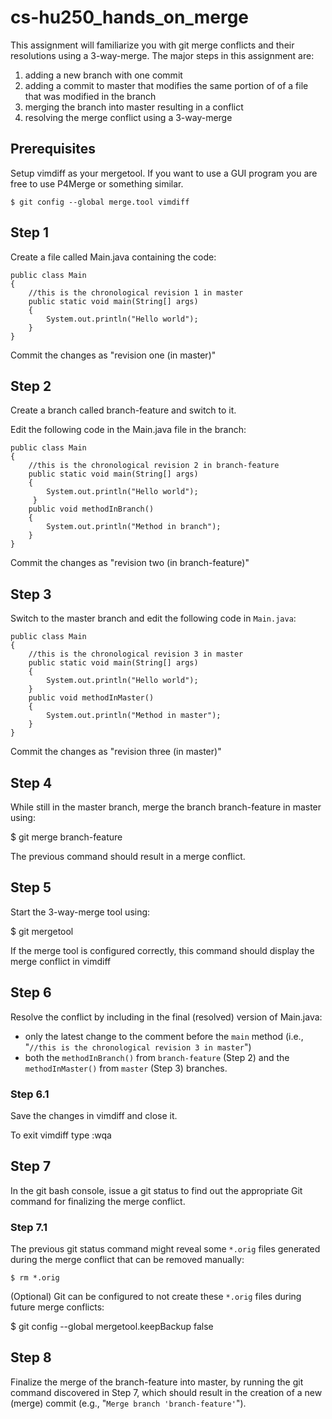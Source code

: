 # cs-hu250_hands_on_merge

This assignment will familiarize you with git merge conflicts and their resolutions using a 3-way-merge. 
The major steps in this assignment are:

1. adding a new branch with one commit
2. adding a commit to master that modifies the same portion of of a file that was modified in the branch
3. merging the branch into master resulting in a conflict
4. resolving the merge conflict using a 3-way-merge

## Prerequisites
Setup vimdiff as your mergetool. If you want to use a GUI program you are free to use P4Merge or something similar.

    $ git config --global merge.tool vimdiff

## Step 1

Create a file called Main.java containing the code:

```
public class Main
{
    //this is the chronological revision 1 in master
    public static void main(String[] args)
    {        
        System.out.println("Hello world");
    }
}
```

Commit the changes as "revision one (in master)"


## Step 2

Create a branch called branch-feature and switch to it.

Edit the following code in the Main.java file in the branch:

```
public class Main
{
    //this is the chronological revision 2 in branch-feature
    public static void main(String[] args)
    {
        System.out.println("Hello world");    
     }
    public void methodInBranch()
    {
        System.out.println("Method in branch");
    }
}
```

Commit the changes as "revision two (in branch-feature)"

## Step 3

Switch to the master branch and edit the following code in `Main.java`:

```
public class Main
{
    //this is the chronological revision 3 in master
    public static void main(String[] args)
    {
        System.out.println("Hello world");
    }
    public void methodInMaster()
    {
        System.out.println("Method in master");
    }
}
```

Commit the changes as "revision three (in master)"

## Step 4

While still in the master branch, merge the branch branch-feature in master using:

  $ git merge branch-feature

The previous command should result in a merge conflict.

## Step 5

Start the 3-way-merge tool using:

  $ git mergetool

If the merge tool is configured correctly, this command should display the merge conflict in vimdiff

## Step 6

Resolve the conflict by including in the final (resolved) version of Main.java:

- only the latest change to the comment before the `main` method (i.e., "`//this is the chronological revision 3 in master`")
- both the `methodInBranch()` from `branch-feature` (Step 2) and the `methodInMaster()` from `master` (Step 3) branches.


### Step 6.1
Save the changes in vimdiff and close it.

  To exit vimdiff type <esc> :wqa 


## Step 7

In the git bash console, issue a git status to find out the appropriate Git command for finalizing the merge conflict.


### Step 7.1

The previous git status command might reveal some `*.orig` files generated during the merge conflict that can be removed manually:

```
$ rm *.orig
```

(Optional) Git can be configured to not create these `*.orig` files during future merge conflicts:

  $ git config --global mergetool.keepBackup false


## Step 8

Finalize the merge of the branch-feature into master, by running the git command discovered in Step 7, which should result in the creation of a new (merge) commit (e.g., "`Merge branch 'branch-feature'`").
